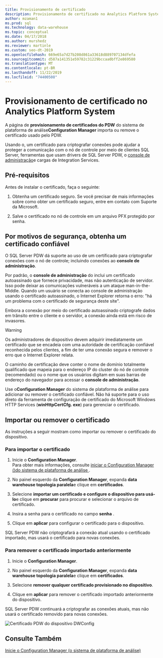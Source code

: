 ```yaml
---
title: Provisionamento de certificado
description: Provisionamento de certificado no Analytics Platform System.
author: mzaman1
ms.prod: sql
ms.technology: data-warehouse
ms.topic: conceptual
ms.date: 04/17/2018
ms.author: murshedz
ms.reviewer: martinle
ms.custom: seo-dt-2019
ms.openlocfilehash: 669e65a7d27b208d861a33618d889707134dfefa
ms.sourcegitcommit: d587a141351e59782c31229bccaa0bff2e869580
ms.translationtype: MT
ms.contentlocale: pt-BR
ms.lasthandoff: 11/22/2019
ms.locfileid: "74400508"
---
```

# <a name="certificate-provisioning-in-analytics-platform-system"></a>Provisionamento de certificado no Analytics Platform System
A página de **provisionamento de certificados do PDW** do sistema de plataforma de análise**Configuration Manager** importa ou remove o certificado usado pelo PDW. 

Usando o, um certificado para criptografar conexões pode ajudar a proteger a comunicação com o nó de controle por meio de clientes SQL Server, ferramentas que usam drivers de SQL Server PDW, o [console de administração](monitor-the-appliance-by-using-the-admin-console.md)e cargas de Integration Services. 
  
## <a name="prerequisites"></a>Pré-requisitos  
Antes de instalar o certificado, faça o seguinte:  
  
1.  Obtenha um certificado seguro. Se você precisar de mais informações sobre como obter um certificado seguro, entre em contato com Suporte da Microsoft.  
  
2.  Salve o certificado no nó de controle em um arquivo PFX protegido por senha.  
  
## <a name="for-security-reasons-obtain-a-trusted-certificate"></a>Por motivos de segurança, obtenha um certificado confiável  
O SQL Server PDW dá suporte ao uso de um certificado para criptografar conexões com o nó de controle; incluindo conexões ao **console de administração**.  
  
Por padrão, o **console de administração** do inclui um certificado autoassinado que fornece privacidade, mas não autenticação de servidor. Isso pode deixar as comunicações vulneráveis a um ataque man-in-the-Middle. Quando um usuário se conecta ao console de administração usando o certificado autoassinado, o Internet Explorer retorna o erro: "há um problema com o certificado de segurança deste site".  
  
Embora a conexão por meio do certificado autoassinado criptografe dados em trânsito entre o cliente e o servidor, a conexão ainda está em risco de invasores.  
  
> [!WARNING]  
> Os administradores de dispositivo devem adquirir imediatamente um certificado que se encadeia com uma autoridade de certificação confiável reconhecida pelos clientes, a fim de ter uma conexão segura e remover o erro que o Internet Explorer relata.  
  
O caminho de certificação deve conter o nome de domínio totalmente qualificado que mapeia para o endereço IP do cluster do nó de controle (recomendado) ou o nome que os usuários digitam em suas barras de endereço do navegador para acessar o **console de administração**.  
  
Use o**Configuration Manager** do sistema de plataforma de análise para adicionar ou remover o certificado confiável. Não há suporte para o uso direto da ferramenta de configuração de certificado do Microsoft Windows HTTP Services (**winHttpCertCfg. exe**) para gerenciar o certificado.  
  
## <a name="import-or-remove-the-certificate"></a>Importar ou remover o certificado  
As instruções a seguir mostram como importar ou remover o certificado do dispositivo.  
  
### <a name="to-import-the-certificate"></a>Para importar o certificado  
  
1.  Inicie o **Configuration Manager**.  
Para obter mais informações, consulte [iniciar o Configuration Manager &#40;&#41;do sistema de plataforma de análise ](launch-the-configuration-manager.md).  

2.  No painel esquerdo da **Configuration Manager**, expanda **data warehouse topologia paralela**e clique em **certificados**.  
  
3.  Selecione **importar um certificado e configure o dispositivo para usá-lo**e clique em **procurar** para procurar e selecionar o arquivo de certificado.  
  
4.  Insira a senha para o certificado no campo **senha** .  
  
5.  Clique em **aplicar** para configurar o certificado para o dispositivo.  
  
SQL Server PDW não criptografará a conexão atual usando o certificado importado, mas usará o certificado para novas conexões.  
  
### <a name="to-remove-the-previously-imported-certificate"></a>Para remover o certificado importado anteriormente  
  
1.  Inicie o **Configuration Manager**. 

<!-- MISSING LINKS
For more information, see [Launch the Configuration Manager &#40;Analytics Platform System&#41;](launch-the-configuration-manager-analytics-platform-system.md).  
-->
  
2.  No painel esquerdo da **Configuration Manager**, expanda **data warehouse topologia paralela**e clique em **certificados**.  
  
3.  Selecione **remover qualquer certificado provisionado no dispositivo**.  
  
4.  Clique em **aplicar** para remover o certificado importado anteriormente do dispositivo.  
  
SQL Server PDW continuará a criptografar as conexões atuais, mas não usará o certificado removido para novas conexões.  
  
![Certificado PDW do dispositivo DWConfig](media/dwconfig-appl-pdw-cert.png "Certificado de PDW do dispositivo DWConfig")  
  
## <a name="see-also"></a>Consulte Também  
[Inicie o Configuration Manager &#40;o sistema de plataforma de análise&#41;](launch-the-configuration-manager.md)  
